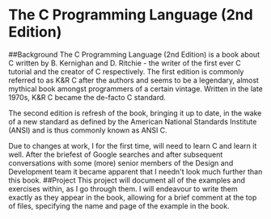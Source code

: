 # The C Programming Language (2nd Edition) 
##Background
The C Programming Language (2nd Edition) is a book about C written by B. Kernighan and D. Ritchie - the writer of the first ever C tutorial and the creator of C respectively. The first edition is commonly referred to as K&R C after the authors and seems to be a legendary, almost mythical book amongst programmers of a certain vintage. Written in the late 1970s, K&R C became the de-facto C standard. 

The second edition is refresh of the book, bringing it up to date, in the wake of a new standard as defined by the American National Standards Institute (ANSI) and is thus commonly known as ANSI C.

Due to changes at work, I for the first time, will need to learn C and learn it well. After the briefest of Google searches and after subsequent conversations with some (more) senior members of the Design and Development team it became apparent that I needn't look much further than this book.
##Project
This project will document all of the examples and exercises within, as I go through them. I will endeavour to write them exactly as they appear in the book, allowing for a brief comment at the top of files, specifying the name and page of the example in the book. 